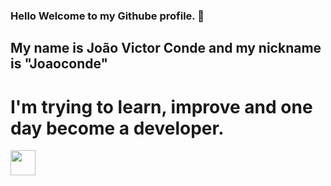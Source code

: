 ### Hello Welcome to my Githube profile. 👋

## My name is João Victor Conde and my nickname is "Joaoconde"

# I'm trying to learn, improve and one day become a developer.


 <img src="https://cdn.jsdelivr.net/gh/devicons/devicon@latest/icons/javascript/javascript-original.svg" width="40" height="40"/>
          
          
